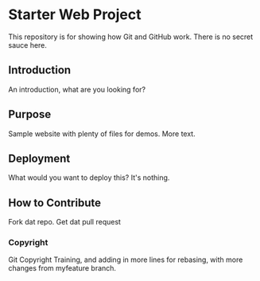 # Starter Web Project

This repository is for showing how Git and GitHub work.  There is no secret sauce here.

## Introduction

An introduction, what are you looking for?

## Purpose

Sample website with plenty of files for demos.  More text.

## Deployment

What would you want to deploy this?  It's nothing.

## How to Contribute

Fork dat repo.  Get dat pull request

### Copyright
Git Copyright Training, and adding in more lines for rebasing, with more changes from myfeature branch. 
